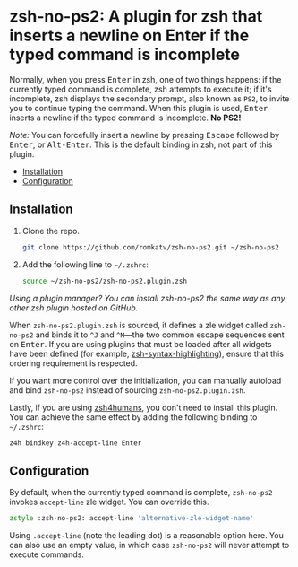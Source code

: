 # zsh-no-ps2: A plugin for zsh that inserts a newline on Enter if the typed command is incomplete

Normally, when you press <kbd>Enter</kbd> in zsh, one of two things happens: if
the currently typed command is complete, zsh attempts to execute it; if it's
incomplete, zsh displays the secondary prompt, also known as `PS2`, to invite
you to continue typing the command. When this plugin is used, <kbd>Enter</kbd>
inserts a newline if the typed command is incomplete. **No PS2!**

*Note:* You can forcefully insert a newline by pressing <kbd>Escape</kbd>
followed by <kbd>Enter</kbd>, or <kbd>Alt-Enter</kbd>. This is the default
binding in zsh, not part of this plugin.

- [Installation](#installation)
- [Configuration](#configuration)

## Installation

1. Clone the repo.
   ```zsh
   git clone https://github.com/romkatv/zsh-no-ps2.git ~/zsh-no-ps2
   ```
2. Add the following line to `~/.zshrc`:
   ```zsh
   source ~/zsh-no-ps2/zsh-no-ps2.plugin.zsh
   ```

*Using a plugin manager? You can install zsh-no-ps2 the same way as any other
zsh plugin hosted on GitHub.*

When `zsh-no-ps2.plugin.zsh` is sourced, it defines a zle widget called
`zsh-no-ps2` and binds it to `^J` and `^M`—the two common escape sequences
sent on <kbd>Enter</kbd>. If you are using plugins that must be loaded after all
widgets have been defined (for example, [zsh-syntax-highlighting](
  https://github.com/zsh-users/zsh-syntax-highlighting)), ensure that this
ordering requirement is respected.

If you want more control over the initialization, you can manually autoload and
bind `zsh-no-ps2` instead of sourcing `zsh-no-ps2.plugin.zsh`.

Lastly, if you are using [zsh4humans](https://github.com/romkatv/zsh4humans),
you don't need to install this plugin. You can achieve the same effect by adding
the following binding to `~/.zshrc`:

```zsh
z4h bindkey z4h-accept-line Enter
```

## Configuration

By default, when the currently typed command is complete, `zsh-no-ps2` invokes
`accept-line` zle widget. You can override this.

```zsh
zstyle :zsh-no-ps2: accept-line 'alternative-zle-widget-name'
```

Using `.accept-line` (note the leading dot) is a reasonable option here. You can
also use an empty value, in which case `zsh-no-ps2` will never attempt to
execute commands.
